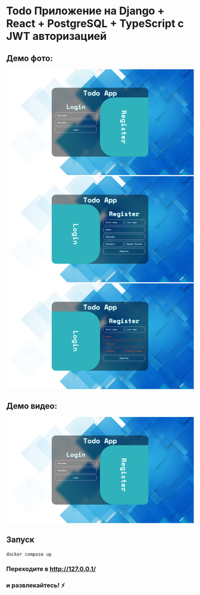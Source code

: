 # Todo Приложение на Django + React + PostgreSQL + TypeScript с JWT авторизацией
## Демо фото:
![Demo 1](demo/1.png)
![Demo 2](demo/2.png)
![Demo 3](demo/3.png)

## Демо видео:
[![Видео превью](demo/1.png)](https://github.com/bytecodevet/django_react_jwt_todo_app/assets/163741034/d19b910a-a413-4849-a98c-aa1eb189495a)


## Запуск
```
docker compose up
```
### Переходите в http://127.0.0.1/
### и развлекайтесь! ⚡️
